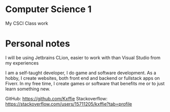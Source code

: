 # Computer Science 1

My CSCI Class work

# Personal notes

I will be using Jetbrains CLion, easier to work with than Visual Studio from my experiences

I am a self-taught developer, I do game and software development. As a hobby, I create websites, both front end and 
backend or fullstack apps on Fiverr. In my free time, I create games or software that benefits me or to just learn
something new.

GitHub: https://github.com/Kxffie
Stackoverflow: https://stackoverflow.com/users/15711205/kxffie?tab=profile
